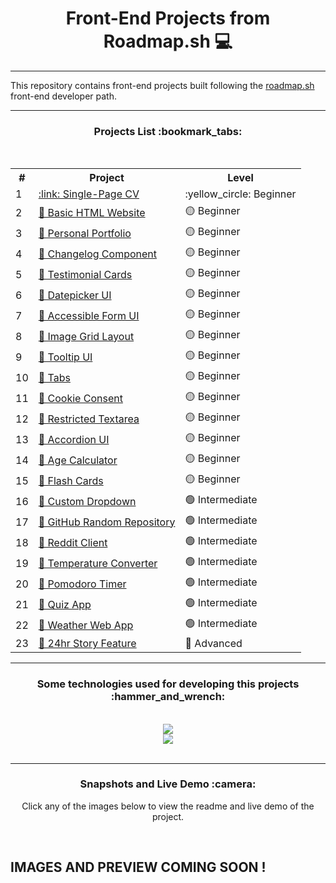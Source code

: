 <!-- TITLE -->
<h1 align="center">
    Front-End Projects from Roadmap.sh 💻
</h1>
<hr/>
<!-- TITLE -->

<!-- DESCRIPTION -->
This repository contains front-end projects built following the <a href="https://roadmap.sh/">roadmap.sh<a/> front-end developer path.
<br/>

<hr/>
<!-- DESCRIPTION -->

<!-- PROJECT LIST -->
<h3 align="center">
  Projects List :bookmark_tabs:
</h3>
<br/>
<table align="center">
  <tr>
    <th>#</th>
    <th>Project</th>
    <th>Level</th>
  </tr>
  <tr>
    <td>1</td>
    <td><a href="https://roadmap.sh/projects/single-page-cv">:link: Single-Page CV<a/></td>
    <td>:yellow_circle: Beginner</td>
  </tr>
  <tr>
    <td>2</td>
    <td><a href="https://roadmap.sh/projects/basic-html-website">🔗 Basic HTML Website</a></td>
    <td>🟡 Beginner</td>
  </tr>
  <tr>
    <td>3</td>
    <td><a href="https://roadmap.sh/projects/portfolio-website">🔗 Personal Portfolio</a></td>
    <td>🟡 Beginner</td>
  </tr>
  <tr>
    <td>4</td>
    <td><a href="https://roadmap.sh/projects/changelog-component">🔗 Changelog Component</a></td>
    <td>🟡 Beginner</td>
  </tr>
  <tr>
    <td>5</td>
    <td><a href="https://roadmap.sh/projects/testimonial-cards">🔗 Testimonial Cards</a></td>
    <td>🟡 Beginner</td>
  </tr>
  <tr>
    <td>6</td>
    <td><a href="https://roadmap.sh/projects/datepicker-ui">🔗 Datepicker UI</a></td>
    <td>🟡 Beginner</td>
  </tr>
  <tr>
    <td>7</td>
    <td><a href="https://roadmap.sh/projects/accessible-form-ui">🔗 Accessible Form UI</a></td>
    <td>🟡 Beginner</td>
  </tr>
  <tr>
    <td>8</td>
    <td><a href="https://roadmap.sh/projects/image-grid">🔗 Image Grid Layout</a></td>
    <td>🟡 Beginner</td>
  </tr>
  <tr>
    <td>9</td>
    <td><a href="https://roadmap.sh/projects/tooltip-ui">🔗 Tooltip UI</a></td>
    <td>🟡 Beginner</td>
  </tr>
  <tr>
    <td>10</td>
    <td><a href="https://roadmap.sh/projects/simple-tabs">🔗 Tabs</a></td>
    <td>🟡 Beginner</td>
  </tr>
  <tr>
    <td>11</td>
    <td><a href="https://roadmap.sh/projects/coolie-consent">🔗 Cookie Consent</a></td>
    <td>🟡 Beginner</td>
  </tr>
  <tr>
    <td>12</td>
    <td><a href="https://roadmap.sh/projects/restricted-textarea">🔗 Restricted Textarea</a></td>
    <td>🟡 Beginner</td>
  </tr>
  <tr>
    <td>13</td>
    <td><a href="https://roadmap.sh/projects/accordion-ui">🔗 Accordion UI</a></td>
    <td>🟡 Beginner</td>
  </tr>
  <tr>
    <td>14</td>
    <td><a href="https://roadmap.sh/projects/age-calculator">🔗 Age Calculator</a></td>
    <td>🟡 Beginner</td>
  </tr>
  <tr>
    <td>15</td>
    <td><a href="https://roadmap.sh/projects/flash-cards">🔗 Flash Cards</a></td>
    <td>🟡 Beginner</td>
  </tr>
  <tr>
    <td>16</td>
    <td><a href="https://roadmap.sh/projects/custom-dropdown">🔗 Custom Dropdown</a></td>
    <td>🟢 Intermediate</td>
  </tr>
  <tr>
    <td>17</td>
    <td><a href="https://roadmap.sh/projects/github-random-repo">🔗 GitHub Random Repository</a></td>
    <td>🟢 Intermediate</td>
  </tr>
  <tr>
    <td>18</td>
    <td><a href="https://roadmap.sh/projects/reddit-client">🔗 Reddit Client</a></td>
    <td>🟢 Intermediate</td>
  </tr>
  <tr>
    <td>19</td>
    <td><a href="https://roadmap.sh/projects/temperature-converter">🔗 Temperature Converter</a></td>
    <td>🟢 Intermediate</td>
  </tr>
  <tr>
    <td>20</td>
    <td><a href="https://roadmap.sh/projects/pomodoro-timer">🔗 Pomodoro Timer</a></td>
    <td>🟢 Intermediate</td>
  </tr>
  <tr>
    <td>21</td>
    <td><a href="https://roadmap.sh/projects/quiz-app">🔗 Quiz App</a></td>
    <td>🟢 Intermediate</td>
  </tr>
  <tr>
    <td>22</td>
    <td><a href="https://roadmap.sh/projects/weather-web-app">🔗 Weather Web App</a></td>
    <td>🟢 Intermediate</td>
  </tr>
  <tr>
    <td>23</td>
    <td><a href="https://roadmap.sh/projects/weather-web-app">🔗 24hr Story Feature</a></td>
    <td>🔵 Advanced</td>
  </tr>
</table>
<!-- PROJECT LIST -->

<hr/>

<!-- TECHNOLOGIES -->
<h3 align="center">
  Some technologies used for developing this projects :hammer_and_wrench:
</h3>
<br/>
<div align="center">
    <img src="https://skillicons.dev/icons?i=bootstrap,css,vscode,react" /><br>
    <img src="https://skillicons.dev/icons?i=javascript,html,git,github" /><br>
</div>
<!-- TECHNOLOGIES -->

<br/>
<hr/>

<!-- PREVIEW AND DEMO -->
<h3 align="center">
  Snapshots and Live Demo :camera:
</h3>
<p align="center">
  Click any of the images below to view the readme and live demo of the project.
</p>
<br>
<h2> 
  IMAGES AND PREVIEW COMING SOON !
</h2>

<!-- PREVIEW AND DEMO -->
<br>
